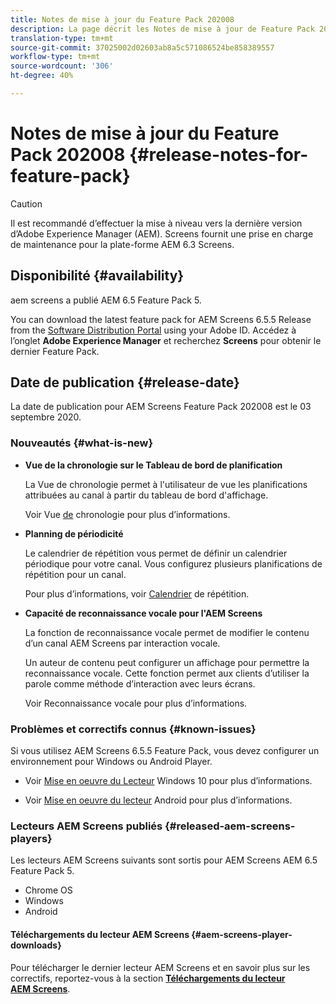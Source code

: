 ```yaml
---
title: Notes de mise à jour du Feature Pack 202008
description: La page décrit les Notes de mise à jour de Feature Pack 202008.
translation-type: tm+mt
source-git-commit: 37025002d02603ab8a5c571086524be858389557
workflow-type: tm+mt
source-wordcount: '306'
ht-degree: 40%

---
```



# Notes de mise à jour du Feature Pack 202008 {#release-notes-for-feature-pack}

>[!CAUTION]
>
>Il est recommandé d’effectuer la mise à niveau vers la dernière version d’Adobe Experience Manager (AEM). Screens fournit une prise en charge de maintenance pour la plate-forme AEM 6.3 Screens.

## Disponibilité {#availability}

aem screens a publié AEM 6.5 Feature Pack 5.

You can download the latest feature pack for AEM Screens 6.5.5 Release from the [Software Distribution Portal](https://experience.adobe.com/#/downloads/content/software-distribution/en/aem.html) using your Adobe ID. Accédez à l’onglet **Adobe Experience Manager** et recherchez **Screens** pour obtenir le dernier Feature Pack.

## Date de publication {#release-date}

La date de publication pour AEM Screens Feature Pack 202008 est le 03 septembre 2020.

### Nouveautés {#what-is-new}

* **Vue de la chronologie sur le Tableau de bord de planification**

   La Vue de chronologie permet à l&#39;utilisateur de vue les planifications attribuées au canal à partir du tableau de bord d&#39;affichage.

   Voir Vue [de](/help/user-guide/channel-assignment-latest-fp.md#timeline-view) chronologie pour plus d’informations.

* **Planning de périodicité**

   Le calendrier de répétition vous permet de définir un calendrier périodique pour votre canal. Vous configurez plusieurs planifications de répétition pour un canal.

   Pour plus d’informations, voir [Calendrier](/help/user-guide/channel-assignment-latest-fp.md#recurrence-schedule) de répétition.

* **Capacité de reconnaissance vocale pour l&#39;AEM Screens**

   La fonction de reconnaissance vocale permet de modifier le contenu d’un canal AEM Screens par interaction vocale.

   Un auteur de contenu peut configurer un affichage pour permettre la reconnaissance vocale. Cette fonction permet aux clients d’utiliser la parole comme méthode d’interaction avec leurs écrans.

   Voir Reconnaissance [](voice-recognition.md) vocale pour plus d’informations.

### Problèmes et correctifs connus {#known-issues}

Si vous utilisez AEM Screens 6.5.5 Feature Pack, vous devez configurer un environnement pour Windows ou Android Player.

* Voir [Mise en oeuvre du Lecteur](implementing-windows-player.md#fp-environment-setup) Windows 10 pour plus d’informations.

* Voir [Mise en oeuvre du lecteur](implementing-android-player.md#fp-environment-setup) Android pour plus d’informations.

### Lecteurs AEM Screens publiés {#released-aem-screens-players}

Les lecteurs AEM Screens suivants sont sortis pour AEM Screens AEM 6.5 Feature Pack 5.

* Chrome OS
* Windows
* Android

#### Téléchargements du lecteur AEM Screens {#aem-screens-player-downloads}

Pour télécharger le dernier lecteur AEM Screens et en savoir plus sur les correctifs, reportez-vous à la section **[Téléchargements du lecteur AEM Screens](https://download.macromedia.com/screens/)**.
